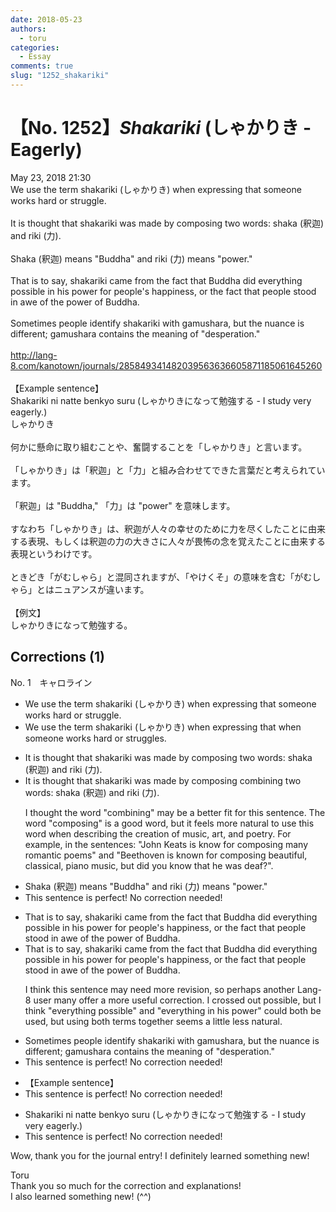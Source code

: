 ```yaml
---
date: 2018-05-23
authors:
  - toru
categories:
  - Essay
comments: true
slug: "1252_shakariki"
---
```


# 【No. 1252】<strong><em>Shakariki</em></strong> (しゃかりき - Eagerly)
<div class="date">May 23, 2018 21:30</div>
<div id="post"><div id="body_show_ori">
We use the term shakariki (しゃかりき) when expressing that someone works hard or struggle.<br/><br/>It is thought that shakariki was made by composing two words: shaka (釈迦) and riki (力).<br/><br/>Shaka (釈迦) means "Buddha" and riki (力) means "power."<br/><br/>That is to say, shakariki came from the fact that Buddha did everything possible in his power for people's happiness, or the fact that people stood in awe of the power of Buddha.<br/><br/>Sometimes people identify shakariki with gamushara, but the nuance is different; gamushara contains the meaning of "desperation."<br/><br/><a href="http://lang-8.com/kanotown/journals/285849341482039563636605871185061645260" target="_blank">http://lang-8.com/kanotown/journals/285849341482039563636605871185061645260</a><br/><br/>【Example sentence】<br/>Shakariki ni natte benkyo suru (しゃかりきになって勉強する - I study very eagerly.)
</div></div>

<!-- more -->

<div id="post_ja"><div id="body_show_mo">
しゃかりき<br/><br/>何かに懸命に取り組むことや、奮闘することを「しゃかりき」と言います。<br/><br/>「しゃかりき」は「釈迦」と「力」と組み合わせてできた言葉だと考えられています。<br/><br/>「釈迦」は "Buddha," 「力」は "power" を意味します。<br/><br/>すなわち「しゃかりき」は、釈迦が人々の幸せのために力を尽くしたことに由来する表現、もしくは釈迦の力の大きさに人々が畏怖の念を覚えたことに由来する表現というわけです。<br/><br/>ときどき「がむしゃら」と混同されますが、「やけくそ」の意味を含む「がむしゃら」とはニュアンスが違います。<br/><br/>【例文】<br/>しゃかりきになって勉強する。
</div></div>

## Corrections (1)
<div id="block"><div class="first_name"> No. 1　<span class="just_name">キャロライン</span></div><div id="block2">
<ul class="correction_field">
<li class="incorrect">We use the term shakariki (しゃかりき) when expressing that someone works hard or struggle.</li>
<li class="corrected correct">
We use the term shakariki (しゃかりき) when expressing <span class="sline">that</span> <span class="f_red">when </span>someone works hard or struggle<span class="f_red">s</span>.
</li>
</ul>
<ul class="correction_field">
<li class="incorrect">It is thought that shakariki was made by composing two words: shaka (釈迦) and riki (力).</li>
<li class="corrected correct">
It is thought that shakariki was made by <span class="sline">composing</span> <span class="f_red">combining </span>two words: shaka (釈迦) and riki (力).
<p class="correction_comment">I thought the word "combining" may be a better fit for this sentence. The word "composing" is a good word, but it feels more natural to use this word when describing the creation of music, art, and poetry. For example, in the sentences: "John Keats is know for composing many romantic poems" and "Beethoven is known for composing beautiful, classical, piano music, but did you know that he was deaf?".</p>
</li>
</ul>
<ul class="correction_field">
<li class="incorrect">Shaka (釈迦) means "Buddha" and riki (力) means "power."</li>
<li class="corrected perfect">This sentence is perfect! No correction needed!</li>
</ul>
<ul class="correction_field">
<li class="incorrect">That is to say, shakariki came from the fact that Buddha did everything possible in his power for people's happiness, or the fact that people stood in awe of the power of Buddha.</li>
<li class="corrected correct">
That is to say, shakariki came from the fact that Buddha did everything <span class="sline">possible</span> in his power for people's happiness, or the fact that people stood in awe of the power of Buddha.
<p class="correction_comment">I think this sentence may need more revision, so perhaps another Lang-8 user many offer a more useful correction. I crossed out possible, but I think "everything possible" and "everything in his power" could both be used, but using both terms together seems a little less natural.</p>
</li>
</ul>
<ul class="correction_field">
<li class="incorrect">Sometimes people identify shakariki with gamushara, but the nuance is different; gamushara contains the meaning of "desperation."</li>
<li class="corrected perfect">This sentence is perfect! No correction needed!</li>
</ul>
<ul class="correction_field">
<li class="incorrect">【Example sentence】</li>
<li class="corrected perfect">This sentence is perfect! No correction needed!</li>
</ul>
<ul class="correction_field">
<li class="incorrect">Shakariki ni natte benkyo suru (しゃかりきになって勉強する - I study very eagerly.)</li>
<li class="corrected perfect">This sentence is perfect! No correction needed!</li>
</ul>
<p class="comment_small">
 Wow, thank you for the journal entry! I definitely learned something new!
</p>

</div><div class="name"><span class="just_name">Toru</span><br>
Thank you so much for the correction and explanations!<br/>I also learned something new! (^^)
</div>
</div>
